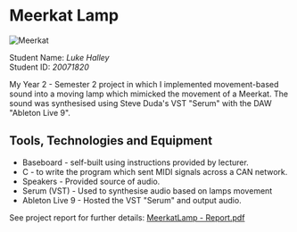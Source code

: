 # Meerkat Lamp

![Meerkat](https://i.imgur.com/UJiq0h0.png "Meerkat")


Student Name: *Luke Halley*   
Student ID: *20071820*


My Year 2 - Semester 2 project in which I implemented movement-based sound into a moving lamp which mimicked the movement of a Meerkat. The sound was synthesised using Steve Duda's VST "Serum" with the DAW "Ableton Live 9".

## Tools, Technologies and Equipment

* Baseboard - self-built using instructions provided by lecturer.
* C - to write the program which sent MIDI signals across a CAN network.
* Speakers - Provided source of audio.
* Serum (VST) -  Used to synthesise audio based on lamps movement
* Ableton Live 9 - Hosted the VST "Serum" and output audio.

See project report for further details:
[MeerkatLamp - Report.pdf](https://raw.githubusercontent.com/lukehalley/MeerkatLamp/8ee248617e78e13812c101b72ac91983cdf81ba1/MeerkatLamp%20-%20Report.pdf)
